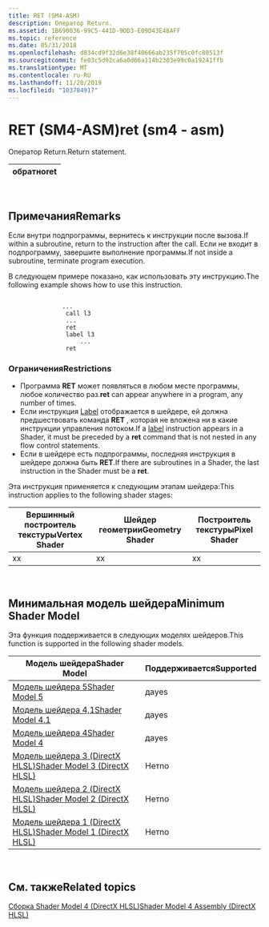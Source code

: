```yaml
---
title: RET (SM4-ASM)
description: Оператор Return.
ms.assetid: 1B690036-99C5-441D-9DD3-E09D43E48AFF
ms.topic: reference
ms.date: 05/31/2018
ms.openlocfilehash: d834cd9f32d6e38f40666ab235f705c0fc80513f
ms.sourcegitcommit: fe03c5d92ca6a0d66a114b2303e99c0a19241ffb
ms.translationtype: MT
ms.contentlocale: ru-RU
ms.lasthandoff: 11/20/2019
ms.locfileid: "103784917"
---
```

# <a name="ret-sm4---asm"></a><span data-ttu-id="03ac9-103">RET (SM4-ASM)</span><span class="sxs-lookup"><span data-stu-id="03ac9-103">ret (sm4 - asm)</span></span>

<span data-ttu-id="03ac9-104">Оператор Return.</span><span class="sxs-lookup"><span data-stu-id="03ac9-104">Return statement.</span></span>



| <span data-ttu-id="03ac9-105">обратно</span><span class="sxs-lookup"><span data-stu-id="03ac9-105">ret</span></span> |
|-----|



 

## <a name="remarks"></a><span data-ttu-id="03ac9-106">Примечания</span><span class="sxs-lookup"><span data-stu-id="03ac9-106">Remarks</span></span>

<span data-ttu-id="03ac9-107">Если внутри подпрограммы, вернитесь к инструкции после вызова.</span><span class="sxs-lookup"><span data-stu-id="03ac9-107">If within a subroutine, return to the instruction after the call.</span></span> <span data-ttu-id="03ac9-108">Если не входит в подпрограмму, завершите выполнение программы.</span><span class="sxs-lookup"><span data-stu-id="03ac9-108">If not inside a subroutine, terminate program execution.</span></span>

<span data-ttu-id="03ac9-109">В следующем примере показано, как использовать эту инструкцию.</span><span class="sxs-lookup"><span data-stu-id="03ac9-109">The following example shows how to use this instruction.</span></span>

``` syntax
 
               ...
                call l3
                ...
                ret
                label l3
                    ...
                ret
```

### <a name="restrictions"></a><span data-ttu-id="03ac9-110">Ограничения</span><span class="sxs-lookup"><span data-stu-id="03ac9-110">Restrictions</span></span>

-   <span data-ttu-id="03ac9-111">Программа **RET** может появляться в любом месте программы, любое количество раз.</span><span class="sxs-lookup"><span data-stu-id="03ac9-111">**ret** can appear anywhere in a program, any number of times.</span></span>
-   <span data-ttu-id="03ac9-112">Если инструкция [Label](label--sm4---asm-.md) отображается в шейдере, ей должна предшествовать команда **RET** , которая не вложена ни в какие инструкции управления потоком.</span><span class="sxs-lookup"><span data-stu-id="03ac9-112">If a [label](label--sm4---asm-.md) instruction appears in a Shader, it must be preceded by a **ret** command that is not nested in any flow control statements.</span></span>
-   <span data-ttu-id="03ac9-113">Если в шейдере есть подпрограммы, последняя инструкция в шейдере должна быть **RET**.</span><span class="sxs-lookup"><span data-stu-id="03ac9-113">If there are subroutines in a Shader, the last instruction in the Shader must be a **ret**.</span></span>

<span data-ttu-id="03ac9-114">Эта инструкция применяется к следующим этапам шейдера:</span><span class="sxs-lookup"><span data-stu-id="03ac9-114">This instruction applies to the following shader stages:</span></span>



| <span data-ttu-id="03ac9-115">Вершинный построитель текстуры</span><span class="sxs-lookup"><span data-stu-id="03ac9-115">Vertex Shader</span></span> | <span data-ttu-id="03ac9-116">Шейдер геометрии</span><span class="sxs-lookup"><span data-stu-id="03ac9-116">Geometry Shader</span></span> | <span data-ttu-id="03ac9-117">Построитель текстуры</span><span class="sxs-lookup"><span data-stu-id="03ac9-117">Pixel Shader</span></span> |
|---------------|-----------------|--------------|
| <span data-ttu-id="03ac9-118">x</span><span class="sxs-lookup"><span data-stu-id="03ac9-118">x</span></span>             | <span data-ttu-id="03ac9-119">x</span><span class="sxs-lookup"><span data-stu-id="03ac9-119">x</span></span>               | <span data-ttu-id="03ac9-120">x</span><span class="sxs-lookup"><span data-stu-id="03ac9-120">x</span></span>            |



 

## <a name="minimum-shader-model"></a><span data-ttu-id="03ac9-121">Минимальная модель шейдера</span><span class="sxs-lookup"><span data-stu-id="03ac9-121">Minimum Shader Model</span></span>

<span data-ttu-id="03ac9-122">Эта функция поддерживается в следующих моделях шейдеров.</span><span class="sxs-lookup"><span data-stu-id="03ac9-122">This function is supported in the following shader models.</span></span>



| <span data-ttu-id="03ac9-123">Модель шейдера</span><span class="sxs-lookup"><span data-stu-id="03ac9-123">Shader Model</span></span>                                              | <span data-ttu-id="03ac9-124">Поддерживается</span><span class="sxs-lookup"><span data-stu-id="03ac9-124">Supported</span></span> |
|-----------------------------------------------------------|-----------|
| [<span data-ttu-id="03ac9-125">Модель шейдера 5</span><span class="sxs-lookup"><span data-stu-id="03ac9-125">Shader Model 5</span></span>](d3d11-graphics-reference-sm5.md)        | <span data-ttu-id="03ac9-126">да</span><span class="sxs-lookup"><span data-stu-id="03ac9-126">yes</span></span>       |
| [<span data-ttu-id="03ac9-127">Модель шейдера 4,1</span><span class="sxs-lookup"><span data-stu-id="03ac9-127">Shader Model 4.1</span></span>](dx-graphics-hlsl-sm4.md)              | <span data-ttu-id="03ac9-128">да</span><span class="sxs-lookup"><span data-stu-id="03ac9-128">yes</span></span>       |
| [<span data-ttu-id="03ac9-129">Модель шейдера 4</span><span class="sxs-lookup"><span data-stu-id="03ac9-129">Shader Model 4</span></span>](dx-graphics-hlsl-sm4.md)                | <span data-ttu-id="03ac9-130">да</span><span class="sxs-lookup"><span data-stu-id="03ac9-130">yes</span></span>       |
| [<span data-ttu-id="03ac9-131">Модель шейдера 3 (DirectX HLSL)</span><span class="sxs-lookup"><span data-stu-id="03ac9-131">Shader Model 3 (DirectX HLSL)</span></span>](dx-graphics-hlsl-sm3.md) | <span data-ttu-id="03ac9-132">Нет</span><span class="sxs-lookup"><span data-stu-id="03ac9-132">no</span></span>        |
| [<span data-ttu-id="03ac9-133">Модель шейдера 2 (DirectX HLSL)</span><span class="sxs-lookup"><span data-stu-id="03ac9-133">Shader Model 2 (DirectX HLSL)</span></span>](dx-graphics-hlsl-sm2.md) | <span data-ttu-id="03ac9-134">Нет</span><span class="sxs-lookup"><span data-stu-id="03ac9-134">no</span></span>        |
| [<span data-ttu-id="03ac9-135">Модель шейдера 1 (DirectX HLSL)</span><span class="sxs-lookup"><span data-stu-id="03ac9-135">Shader Model 1 (DirectX HLSL)</span></span>](dx-graphics-hlsl-sm1.md) | <span data-ttu-id="03ac9-136">Нет</span><span class="sxs-lookup"><span data-stu-id="03ac9-136">no</span></span>        |



 

## <a name="related-topics"></a><span data-ttu-id="03ac9-137">См. также</span><span class="sxs-lookup"><span data-stu-id="03ac9-137">Related topics</span></span>

<dl> <dt>

[<span data-ttu-id="03ac9-138">Сборка Shader Model 4 (DirectX HLSL)</span><span class="sxs-lookup"><span data-stu-id="03ac9-138">Shader Model 4 Assembly (DirectX HLSL)</span></span>](dx-graphics-hlsl-sm4-asm.md)
</dt> </dl>

 

 





